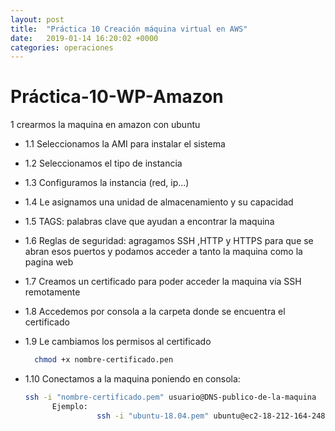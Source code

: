 ```yaml
---
layout: post
title:  "Práctica 10 Creación máquina virtual en AWS"
date:   2019-01-14 16:20:02 +0000
categories: operaciones
---
```


# Práctica-10-WP-Amazon


1 crearmos la maquina en amazon con ubuntu

- 1.1 Seleccionamos la AMI para instalar el sistema
- 1.2 Seleccionamos el tipo de instancia
- 1.3 Configuramos la instancia (red, ip...)
- 1.4 Le asignamos una unidad de almacenamiento y su capacidad
- 1.5 TAGS: palabras clave que ayudan a encontrar la maquina
- 1.6 Reglas de seguridad: agragamos SSH ,HTTP y HTTPS para que se abran esos puertos y podamos acceder a tanto la maquina como la pagina web
- 1.7 Creamos un certificado para poder acceder la maquina via SSH remotamente
- 1.8 Accedemos por consola a  la carpeta donde se encuentra el certificado
- 1.9 Le cambiamos los permisos al certificado
   
  ```bash
    chmod +x nombre-certificado.pen
  ``` 
    
- 1.10 Conectamos a la maquina poniendo en consola:    
    
    ```bash
    ssh -i "nombre-certificado.pem" usuario@DNS-publico-de-la-maquina
		  Ejemplo:
            		ssh -i "ubuntu-18.04.pem" ubuntu@ec2-18-212-164-248.compute-1.amazonaws.com
    ```
